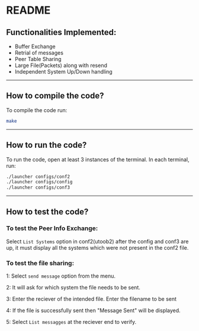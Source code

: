 # README

## Functionalities Implemented:

- Buffer Exchange  
- Retrial of messages  
- Peer Table Sharing  
- Large File(Packets) along with resend  
- Independent System Up/Down handling  

---

## How to compile the code?

To compile the code run:

```bash
make
```

---

## How to run the code?

To run the code, open at least 3 instances of the terminal. In each terminal, run:

```bash
./launcher configs/conf2
./launcher configs/config
./launcher configs/conf3
```

---

## How to test the code?


### To test the Peer Info Exchange:

Select `List Systems` option in conf2(utoob2) after the config and conf3 are up, it must display all the systems which were not present in the conf2 file.



### To test the file sharing:

1: Select `send message` option from the menu. 

2: It will ask for which system the file needs to be sent.

3: Enter the reciever of the intended file.
Enter the filename to be sent

4: If the file is successfully sent then "Message Sent" will be displayed.

5: Select `List messagges` at the reciever end to verify.
